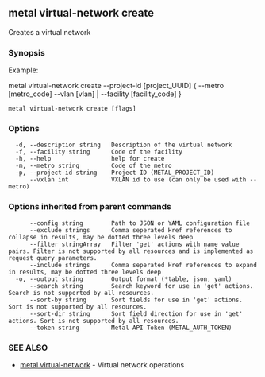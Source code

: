 ## metal virtual-network create

Creates a virtual network

### Synopsis

Example:

metal virtual-network create --project-id [project_UUID] { --metro [metro_code] --vlan [vlan] | --facility [facility_code] }



```
metal virtual-network create [flags]
```

### Options

```
  -d, --description string   Description of the virtual network
  -f, --facility string      Code of the facility
  -h, --help                 help for create
  -m, --metro string         Code of the metro
  -p, --project-id string    Project ID (METAL_PROJECT_ID)
      --vxlan int            VXLAN id to use (can only be used with --metro)
```

### Options inherited from parent commands

```
      --config string        Path to JSON or YAML configuration file
      --exclude strings      Comma seperated Href references to collapse in results, may be dotted three levels deep
      --filter stringArray   Filter 'get' actions with name value pairs. Filter is not supported by all resources and is implemented as request query parameters.
      --include strings      Comma seperated Href references to expand in results, may be dotted three levels deep
  -o, --output string        Output format (*table, json, yaml)
      --search string        Search keyword for use in 'get' actions. Search is not supported by all resources.
      --sort-by string       Sort fields for use in 'get' actions. Sort is not supported by all resources.
      --sort-dir string      Sort field direction for use in 'get' actions. Sort is not supported by all resources.
      --token string         Metal API Token (METAL_AUTH_TOKEN)
```

### SEE ALSO

* [metal virtual-network](metal_virtual-network.md)	 - Virtual network operations

